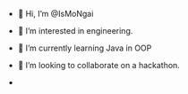 - 👋 Hi, I’m @IsMoNgai
- 👀 I’m interested in engineering.
- 🌱 I’m currently learning Java in OOP
- 💞️ I’m looking to collaborate on a hackathon.

- 

<!---
IsMoNgai/IsMoNgai is a ✨ special ✨ repository because its `README.md` (this file) appears on your GitHub profile.
You can click the Preview link to take a look at your changes.
--->

